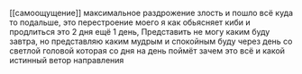 [[самоощущение]] максимальное раздрожение злость и пошло всё куда то подальше, это перестроение моего я как обьясняет киби и продлиться это 2 дня ещё 1 день, Представить не могу каким буду завтра, но представляю каким мудрым и спокойным буду через день со светлой головой которая со дня на день поймёт зачем это всё и какой истинный ветор направления
